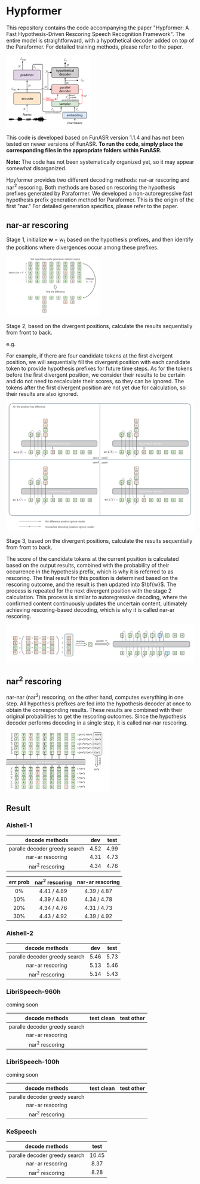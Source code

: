 # Hypformer

This repository contains the code accompanying the paper "Hypformer: A Fast Hypothesis-Driven Rescoring Speech Recognition Framework". The entire model is straightforward, with a hypothetical decoder added on top of the Paraformer. For detailed training methods, please refer to the paper.

<img src="./fig/model.png" width="45%" />

This code is developed based on FunASR version 1.1.4 and has not been tested on newer versions of FunASR.
**To run the code, simply place the corresponding files in the appropriate folders within FunASR.**

**Note:** The code has not been systematically organized yet, so it may appear somewhat disorganized.

Hpyformer provides two different decoding methods: nar-ar rescoring and nar<sup>2</sup> rescoring. Both methods are based on rescoring the hypothesis prefixes generated by Paraformer. We developed a non-autoregressive fast hypothesis prefix generation method for Paraformer. This is the origin of the first "nar." For detailed generation specifics, please refer to the paper.

## nar-ar rescoring

Stage 1, initialize <b>w</b> = w<sub>1</sub> based on the hypothesis prefixes, and then identify the positions where divergences occur among these prefixes.

<img src="./fig/nar-ar_1.png" width="50%" />

Stage 2, based on the divergent positions, calculate the results sequentially from front to back.

e.g.

For example, if there are four candidate tokens at the first divergent position, we will sequentially fill the divergent position with each candidate token to provide hypothesis prefixes for future time steps. As for the tokens before the first divergent position, we consider their results to be certain and do not need to recalculate their scores, so they can be ignored. The tokens after the first divergent position are not yet due for calculation, so their results are also ignored.

<img src="./fig/nar-ar_2.png" width="100%" />

Stage 3, based on the divergent positions, calculate the results sequentially from front to back.

The score of the candidate tokens at the current position is calculated based on the output results, combined with the probability of their occurrence in the hypothesis prefix, which is why it is referred to as rescoring. The final result for this position is determined based on the rescoring outcome, and the result is then updated into $\bf{w}$. The process is repeated for the next divergent position with the stage 2 calculation. This process is similar to autoregressive decoding, where the confirmed content continuously updates the uncertain content, ultimately achieving rescoring-based decoding, which is why it is called nar-ar rescoring.

<img src="./fig/nar-ar_3.png" width="100%" />

## nar<sup>2</sup> rescoring

nar-nar (nar<sup>2</sup>) rescoring, on the other hand, computes everything in one step. All hypothesis prefixes are fed into the hypothesis decoder at once to obtain the corresponding results. These results are combined with their original probabilities to get the rescoring outcomes. Since the hypothesis decoder performs decoding in a single step, it is called nar-nar rescoring.

<img src="./fig/nar2.png" width="55%" />

## Result

### Aishell-1

|        decode methods         | dev  | test |
| :---------------------------: | :--: | :--: |
| paralle decoder greedy search | 4.52 | 4.99 |
|       nar-ar rescoring        | 4.31 | 4.73 |
|       nar<sup>2</sup> rescoring       | 4.34 | 4.76 |

| err prob | nar<sup>2</sup> rescoring | nar-ar rescoring |
| :------: | :---------------: | :--------------: |
|    0%    |    4.41 / 4.89    |   4.39 / 4.87    |
|   10%    |    4.39 / 4.80    |   4.34 / 4.78    |
|   20%    |    4.34 / 4.76    |   4.31 / 4.73    |
|   30%    |    4.43 / 4.92    |   4.39 / 4.92    |

### Aishell-2

|        decode methods         | dev  | test |
| :---------------------------: | :--: | :--: |
| paralle decoder greedy search | 5.46 | 5.73 |
|       nar-ar rescoring        | 5.13 | 5.46 |
|       nar<sup>2</sup> rescoring       | 5.14 | 5.43 |

### LibriSpeech-960h

coming soon

|        decode methods         | test clean | test other |
| :---------------------------: | :--------: | :--------: |
| paralle decoder greedy search |            |            |
|       nar-ar rescoring        |            |            |
|       nar<sup>2</sup> rescoring       |            |            |

### LibriSpeech-100h

coming soon

|        decode methods         | test clean | test other |
| :---------------------------: | :--------: | :--------: |
| paralle decoder greedy search |            |            |
|       nar-ar rescoring        |            |            |
|       nar<sup>2</sup> rescoring       |            |            |

### KeSpeech

|        decode methods         | test  |
| :---------------------------: | :---: |
| paralle decoder greedy search | 10.45 |
|       nar-ar rescoring        | 8.37  |
|       nar<sup>2</sup> rescoring       | 8.28  |

